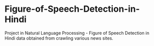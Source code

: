 # Figure-of-Speech-Detection-in-Hindi
Project in Natural Language Processing - Figure of Speech Detection in Hindi data obtained from crawling various news sites.
